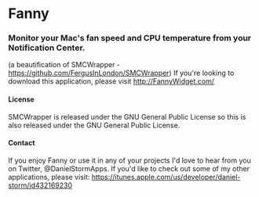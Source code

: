 # Fanny
### Monitor your Mac's fan speed and CPU temperature from your Notification Center.

(a beautification of SMCWrapper - https://github.com/FergusInLondon/SMCWrapper)
If you're looking to download this application, please visit http://FannyWidget.com/

#### License
SMCWrapper is released under the GNU General Public License so this is also released under the GNU General Public License.

#### Contact
If you enjoy Fanny or use it in any of your projects I'd love to hear from you on Twitter, @DanielStormApps.
If you'd like to check out some of my other applications, please visit: https://itunes.apple.com/us/developer/daniel-storm/id432169230

